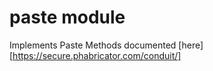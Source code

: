 paste module
==================

Implements Paste Methods documented [here][https://secure.phabricator.com/conduit/]